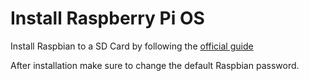 # Install Raspberry Pi OS

Install Raspbian to a SD Card by following the [official guide](https://www.raspberrypi.com/software/) 

After installation make sure to change the default Raspbian password.
